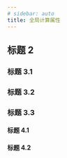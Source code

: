```yaml
---
# sidebar: auto
title: 全局计算属性
---
```




## 标题 2

### 标题 3.1

### 标题 3.2

### 标题 3.3

#### 标题 4.1

#### 标题 4.2

